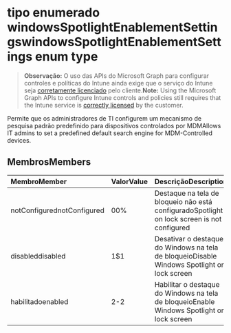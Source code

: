 # <a name="windowsspotlightenablementsettings-enum-type"></a><span data-ttu-id="1ff0f-101">tipo enumerado windowsSpotlightEnablementSettings</span><span class="sxs-lookup"><span data-stu-id="1ff0f-101">windowsSpotlightEnablementSettings enum type</span></span>

> <span data-ttu-id="1ff0f-102">**Observação:** O uso das APIs do Microsoft Graph para configurar controles e políticas do Intune ainda exige que o serviço do Intune seja [corretamente licenciado](https://go.microsoft.com/fwlink/?linkid=839381) pelo cliente.</span><span class="sxs-lookup"><span data-stu-id="1ff0f-102">**Note:** Using the Microsoft Graph APIs to configure Intune controls and policies still requires that the Intune service is [correctly licensed](https://go.microsoft.com/fwlink/?linkid=839381) by the customer.</span></span>

<span data-ttu-id="1ff0f-103">Permite que os administradores de TI configurem um mecanismo de pesquisa padrão predefinido para dispositivos controlados por MDM</span><span class="sxs-lookup"><span data-stu-id="1ff0f-103">Allows IT admins to set a predefined default search engine for MDM-Controlled devices.</span></span>
## <a name="members"></a><span data-ttu-id="1ff0f-104">Membros</span><span class="sxs-lookup"><span data-stu-id="1ff0f-104">Members</span></span>
|<span data-ttu-id="1ff0f-105">Membro</span><span class="sxs-lookup"><span data-stu-id="1ff0f-105">Member</span></span>|<span data-ttu-id="1ff0f-106">Valor</span><span class="sxs-lookup"><span data-stu-id="1ff0f-106">Value</span></span>|<span data-ttu-id="1ff0f-107">Descrição</span><span class="sxs-lookup"><span data-stu-id="1ff0f-107">Description</span></span>|
|:---|:---|:---|
|<span data-ttu-id="1ff0f-108">notConfigured</span><span class="sxs-lookup"><span data-stu-id="1ff0f-108">notConfigured</span></span>|<span data-ttu-id="1ff0f-109">0</span><span class="sxs-lookup"><span data-stu-id="1ff0f-109">0%</span></span>|<span data-ttu-id="1ff0f-110">Destaque na tela de bloqueio não está configurado</span><span class="sxs-lookup"><span data-stu-id="1ff0f-110">Spotlight on lock screen is not configured</span></span>|
|<span data-ttu-id="1ff0f-111">disabled</span><span class="sxs-lookup"><span data-stu-id="1ff0f-111">disabled</span></span>|<span data-ttu-id="1ff0f-112">1</span><span class="sxs-lookup"><span data-stu-id="1ff0f-112">$1</span></span>|<span data-ttu-id="1ff0f-113">Desativar o destaque do Windows na tela de bloqueio</span><span class="sxs-lookup"><span data-stu-id="1ff0f-113">Disable Windows Spotlight on lock screen</span></span>|
|<span data-ttu-id="1ff0f-114">habilitado</span><span class="sxs-lookup"><span data-stu-id="1ff0f-114">enabled</span></span>|<span data-ttu-id="1ff0f-115">2</span><span class="sxs-lookup"><span data-stu-id="1ff0f-115">-2</span></span>|<span data-ttu-id="1ff0f-116">Habilitar o destaque do Windows na tela de bloqueio</span><span class="sxs-lookup"><span data-stu-id="1ff0f-116">Enable Windows Spotlight on lock screen</span></span>|



